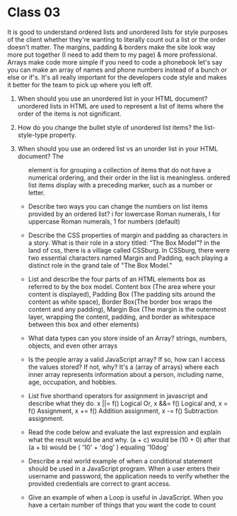 # Class 03 


It is good to understand ordered lists and unordered lists for style purposes of the client whether they're wanting to literally count out a list or the order doesn't matter. The margins, padding & borders make the site look way more put together (I need to add them to my page) & more professional. Arrays make code more simple if you need to code a phonebook let's say you can make an array of names and phone numbers instead of a bunch or else or if's. It's all really important for the developers code style and makes it better for the team to pick up where you left off.

1. When should you use an unordered list in your HTML document?
unordered lists in HTML are used to represent a list of items where the order of the items is not significant.

2. How do you change the bullet style of unordered list items?  the list-style-type property.

3. When should you use an ordered list vs an unorder list in your HTML document? The <ul> element is for grouping a collection of items that do not have a numerical ordering, and their order in the list is meaningless. ordered list items display with a preceding marker, such as a number or letter.

4. Describe two ways you can change the numbers on list items provided by an ordered list? i for lowercase Roman numerals,
I for uppercase Roman numerals, 1 for numbers (default)

 5. Describe the CSS properties of margin and padding as characters in a story. What is their role in a story titled: “The Box Model”?
 in the land of css, there is a village called CSSburg. In CSSburg, there were two essential characters named Margin and Padding, each playing a distinct role in the grand tale of "The Box Model."

 6. List and describe the four parts of an HTML elements box as referred to by the box model. Content box (The area where your content is displayed), Padding Box (The padding sits around the content as white space), Border Box(The border box wraps the content and any padding), Margin Box (The margin is the outermost layer, wrapping the content, padding, and border as whitespace between this box and other elements)

 7. What data types can you store inside of an Array? strings, numbers, objects, and even other arrays

 8. Is the people array a valid JavaScript array? If so, how can I access the values stored? If not, why?  It's a (array of arrays) where each inner array represents information about a person, including name, age, occupation, and hobbies.

 9. List five shorthand operators for assignment in javascript and describe what they do. x ||= f() Logical Or, x &&= f() Logical and, x = f() Assignment, x += f() Addition assignment, x -= f() Subtraction assignment.

 10. Read the code below and evaluate the last expression and explain what the result would be and why. (a + c) would be (10 + 0) after that (a + b) would be ( '10' + 'dog' ) equaling '10dog'

 11. Describe a real world example of when a conditional statement should be used in a JavaScript program. When a user enters their username and password, the application needs to verify whether the provided credentials are correct to grant access.

 12. Give an example of when a Loop is useful in JavaScript. When you have a certain number of things that you want the code to count